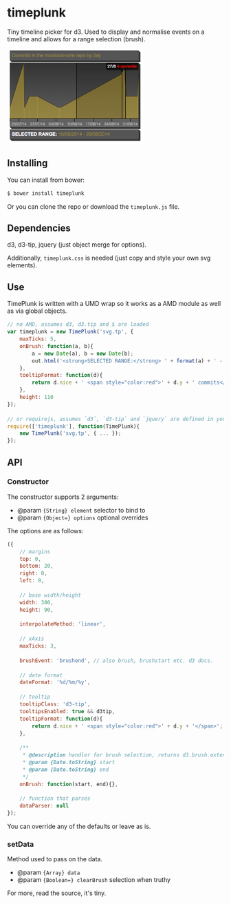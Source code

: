 timeplunk
=========

Tiny timeline picker for d3. Used to display and normalise events on a timeline and allows for a range selection (brush).

![timeplunk in action](https://raw.githubusercontent.com/DimitarChristoff/timeplunk/master/example/tp.png)

## Installing

You can install from bower:

```sh
$ bower install timeplunk
```

Or you can clone the repo or download the `timeplunk.js` file.

## Dependencies

d3, d3-tip, jquery (just object merge for options).

Additionally, `timeplunk.css` is needed (just copy and style your own svg elements).

## Use

TimePlunk is written with a UMD wrap so it works as a AMD module as well as via global objects.

```javascript
// no AMD, assumes d3, d3.tip and $ are loaded
var timeplunk = new TimePlunk('svg.tp', {
	maxTicks: 5,
	onBrush: function(a, b){
		a = new Date(a), b = new Date(b);
		out.html('<strong>SELECTED RANGE:</strong> ' + format(a) + ' - ' + format(b));
	},
	tooltipFormat: function(d){
		return d.nice + ' <span style="color:red">' + d.y + ' commits</span>';
	},
	height: 110
});

// or requirejs, assumes `d3`, `d3-tip` and `jquery` are defined in your `require.config`
require(['timeplunk'], function(TimePlunk){
	new TimePlunk('svg.tp', { ... });
});
```

## API
 
### Constructor 

The constructor supports 2 arguments:

 - @param `{String} element` selector to bind to
 - @param `{Object=} options` optional overrides

The options are as follows:

```javascript
({
	// margins
	top: 0,
	bottom: 20,
	right: 0,
	left: 0,

	// base width/height
	width: 300,
	height: 90,

	interpolateMethod: 'linear',

	// xAxis
	maxTicks: 3,

	brushEvent: 'brushend', // also brush, brushstart etc. d3 docs.

	// date format
	dateFormat: '%d/%m/%y',

	// tooltip
	tooltipClass: 'd3-tip',
	tooltipsEnabled: true && d3tip,
	tooltipFormat: function(d){
		return d.nice + ' <span style="color:red">' + d.y + '</span>';
	},

	/**
	 * @description handler for brush selection, returns d3.brush.extent
	 * @param {Date.toString} start
	 * @param {Date.toString} end
	 */
	onBrush: function(start, end){},

	// function that parses
	dataParser: null
});
```

You can override any of the defaults or leave as is.

### setData

Method used to pass on the data. 

 - @param `{Array} data`
 - @param `{Boolean=} clearBrush` selection when truthy

For more, read the source, it's tiny.